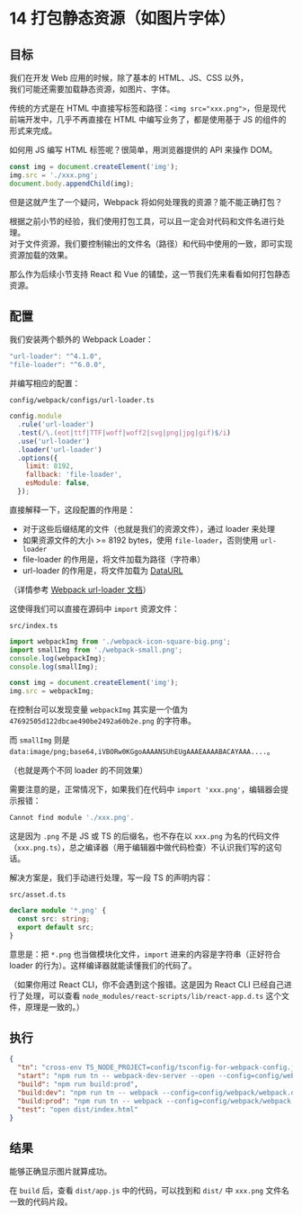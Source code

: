 # 14 打包静态资源（如图片字体）

## 目标

我们在开发 Web 应用的时候，除了基本的 HTML、JS、CSS 以外，  
我们可能还需要加载静态资源，如图片、字体。

传统的方式是在 HTML 中直接写标签和路径：`<img src="xxx.png">`，但是现代前端开发中，几乎不再直接在 HTML 中编写业务了，都是使用基于 JS 的组件的形式来完成。

如何用 JS 编写 HTML 标签呢？很简单，用浏览器提供的 API 来操作 DOM。

```js
const img = document.createElement('img');
img.src = './xxx.png';
document.body.appendChild(img);
```

但是这就产生了一个疑问，Webpack 将如何处理我的资源？能不能正确打包？

根据之前小节的经验，我们使用打包工具，可以且一定会对代码和文件名进行处理。  
对于文件资源，我们要控制输出的文件名（路径）和代码中使用的一致，即可实现资源加载的效果。

那么作为后续小节支持 React 和 Vue 的铺垫，这一节我们先来看看如何打包静态资源。

## 配置

我们安装两个额外的 Webpack Loader：

```js
"url-loader": "^4.1.0",
"file-loader": "^6.0.0",
```

并编写相应的配置：

`config/webpack/configs/url-loader.ts`

```js
config.module
  .rule('url-loader')
  .test(/\.(eot|ttf|TTF|woff|woff2|svg|png|jpg|gif)$/i)
  .use('url-loader')
  .loader('url-loader')
  .options({
    limit: 8192,
    fallback: 'file-loader',
    esModule: false,
  });
```

直接解释一下，这段配置的作用是：

- 对于这些后缀结尾的文件（也就是我们的资源文件），通过 loader 来处理
- 如果资源文件的大小 >= 8192 bytes，使用 `file-loader`，否则使用 `url-loader`
- file-loader 的作用是，将文件加载为路径（字符串）
- url-loader 的作用是，将文件加载为 [DataURL](https://developer.mozilla.org/zh-CN/docs/Web/HTTP/data_URIs)

（详情参考 [Webpack url-loader 文档](https://webpack.js.org/loaders/url-loader/)）

这使得我们可以直接在源码中 `import` 资源文件：

`src/index.ts`

```js
import webpackImg from './webpack-icon-square-big.png';
import smallImg from './webpack-small.png';
console.log(webpackImg);
console.log(smallImg);

const img = document.createElement('img');
img.src = webpackImg;
```

在控制台可以发现变量 `webpackImg` 其实是一个值为 `47692505d122dbcae490be2492a60b2e.png` 的字符串。

而 `smallImg` 则是 `data:image/png;base64,iVBORw0KGgoAAAANSUhEUgAAAEAAAABACAYAAA....`。

（也就是两个不同 loader 的不同效果）

需要注意的是，正常情况下，如果我们在代码中 `import 'xxx.png'`，编辑器会提示报错：

```js
Cannot find module './xxx.png'.
```

这是因为 `.png` 不是 JS 或 TS 的后缀名，也不存在以 `xxx.png` 为名的代码文件（`xxx.png.ts`），总之编译器（用于编辑器中做代码检查）不认识我们写的这句话。

解决方案是，我们手动进行处理，写一段 TS 的声明内容：

`src/asset.d.ts`

```ts
declare module '*.png' {
  const src: string;
  export default src;
}
```

意思是：把 `*.png` 也当做模块化文件，`import` 进来的内容是字符串（正好符合 loader 的行为）。这样编译器就能读懂我们的代码了。

（如果你用过 React CLI，你不会遇到这个报错。这是因为 React CLI 已经自己进行了处理，可以查看 `node_modules/react-scripts/lib/react-app.d.ts` 这个文件，原理是一致的。）

## 执行

```json
{
  "tn": "cross-env TS_NODE_PROJECT=config/tsconfig-for-webpack-config.json",
  "start": "npm run tn -- webpack-dev-server --open --config=config/webpack/webpack.server.ts",
  "build": "npm run build:prod",
  "build:dev": "npm run tn -- webpack --config=config/webpack/webpack.dev.ts",
  "build:prod": "npm run tn -- webpack --config=config/webpack/webpack.prod.ts",
  "test": "open dist/index.html"
}
```

## 结果

能够正确显示图片就算成功。

在 `build` 后，查看 `dist/app.js` 中的代码，可以找到和 `dist/` 中 `xxx.png` 文件名一致的代码片段。
